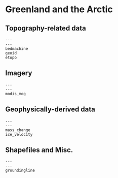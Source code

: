 # Greenland and the Arctic

## Topography-related data

```{nbgallery}
---
---
bedmachine
geoid
etopo
```

## Imagery

```{nbgallery}
---
---
modis_mog
```

## Geophysically-derived data

```{nbgallery}
---
---
mass_change
ice_velocity
```

## Shapefiles and Misc.

```{nbgallery}
---
---
groundingline
```
